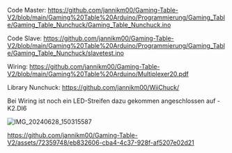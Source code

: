 Code Master:
https://github.com/jannikm00/Gaming-Table-V2/blob/main/Gaming%20Table%20Arduino/Programmierung/Gaming_Table/Gaming_Table_Nunchuck/Gaming_Table_Nunchuck.ino

Code Slave:
https://github.com/jannikm00/Gaming-Table-V2/blob/main/Gaming%20Table%20Arduino/Programmierung/Gaming_Table/Gaming_Table_Nunchuck/slavetest.ino

Wiring: https://github.com/jannikm00/Gaming-Table-V2/blob/main/Gaming%20Table%20Arduino/Multiplexer20.pdf

Library Nunchuck: https://github.com/jannikm00/WiiChuck/


Bei Wiring ist noch ein LED-Streifen dazu gekommen angeschlossen auf -K2.DI6

![IMG_20240628_150315587](https://github.com/jannikm00/Gaming-Table-V2/assets/72359748/df977f50-930f-4356-abb1-56f01424b122)


https://github.com/jannikm00/Gaming-Table-V2/assets/72359748/eb832606-cba4-4c37-928f-af5207e02d21

